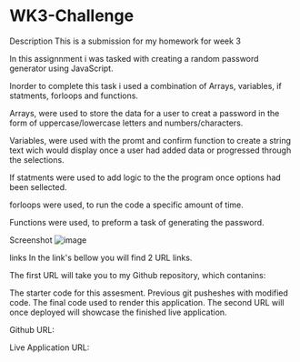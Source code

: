 # WK3-Challenge

Description
This is a submission for my homework for week 3

In this assignnment i was tasked with creating a random password generator using JavaScript. 

Inorder to complete this task i used a combination of Arrays, variables, if statments, forloops and functions.

Arrays, were used to store the data for a user to creat a password in the form of uppercase/lowercase letters and numbers/characters.

Variables, were used with the promt and confirm function to create a string text wich would display once a user had added data or progressed through the selections.

If statments were used to add logic to the the program once options had been sellected.

forloops were used, to run the code a specific amount of time.

Functions were used, to preform a task of generating the password.


Screenshot
![image](https://user-images.githubusercontent.com/114223852/222106189-a3ac849f-5606-41c5-ab5d-ea32bf7b47e5.png)


links
In the link's bellow you will find 2 URL links.

The first URL will take you to my Github repository, which contanins:

The starter code for this assesment.
Previous git pusheshes with modified code.
The final code used to render this application.
The second URL will once deployed will showcase the finished live application.

Github URL: 

Live Application URL: 